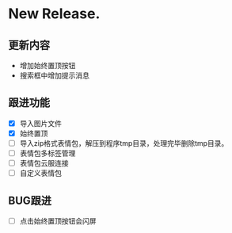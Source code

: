 # New Release.
## 更新内容
- 增加始终置顶按钮
- 搜索框中增加提示消息

## 跟进功能
- [x] 导入图片文件
- [x] 始终置顶
- [ ] 导入zip格式表情包，解压到程序tmp目录，处理完毕删除tmp目录。
- [ ] 表情包多标签管理
- [ ] 表情包云服连接
- [ ] 自定义表情包

## BUG跟进
- [ ] 点击始终置顶按钮会闪屏
